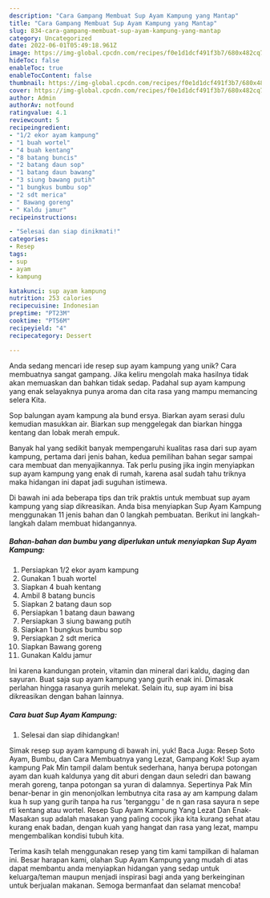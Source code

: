 ```yaml
---
description: "Cara Gampang Membuat Sup Ayam Kampung yang Mantap"
title: "Cara Gampang Membuat Sup Ayam Kampung yang Mantap"
slug: 834-cara-gampang-membuat-sup-ayam-kampung-yang-mantap
category: Uncategorized
date: 2022-06-01T05:49:18.961Z
image: https://img-global.cpcdn.com/recipes/f0e1d1dcf491f3b7/680x482cq70/sup-ayam-kampung-foto-resep-utama.jpg
hideToc: false
enableToc: true
enableTocContent: false
thumbnail: https://img-global.cpcdn.com/recipes/f0e1d1dcf491f3b7/680x482cq70/sup-ayam-kampung-foto-resep-utama.jpg
cover: https://img-global.cpcdn.com/recipes/f0e1d1dcf491f3b7/680x482cq70/sup-ayam-kampung-foto-resep-utama.jpg
author: Admin
authorAv: notfound
ratingvalue: 4.1
reviewcount: 5
recipeingredient:
- "1/2 ekor ayam kampung"
- "1 buah wortel"
- "4 buah kentang"
- "8 batang buncis"
- "2 batang daun sop"
- "1 batang daun bawang"
- "3 siung bawang putih"
- "1 bungkus bumbu sop"
- "2 sdt merica"
- " Bawang goreng"
- " Kaldu jamur"
recipeinstructions:

- "Selesai dan siap dinikmati!"
categories:
- Resep
tags:
- sup
- ayam
- kampung

katakunci: sup ayam kampung 
nutrition: 253 calories
recipecuisine: Indonesian
preptime: "PT23M"
cooktime: "PT56M"
recipeyield: "4"
recipecategory: Dessert

---
```





Anda sedang mencari ide resep sup ayam kampung yang unik? Cara membuatnya sangat gampang. Jika keliru mengolah maka hasilnya tidak akan memuaskan dan bahkan tidak sedap. Padahal sup ayam kampung yang enak selayaknya punya aroma dan cita rasa yang mampu memancing selera Kita.





Sop balungan ayam kampung ala bund ersya. Biarkan ayam serasi dulu kemudian masukkan air. Biarkan sup menggelegak dan biarkan hingga kentang dan lobak merah empuk.

Banyak hal yang sedikit banyak mempengaruhi kualitas rasa dari sup ayam kampung, pertama dari jenis bahan, kedua pemilihan bahan segar sampai cara membuat dan menyajikannya. Tak perlu pusing jika ingin menyiapkan sup ayam kampung yang enak di rumah, karena asal sudah tahu triknya maka hidangan ini dapat jadi suguhan istimewa.






Di bawah ini ada beberapa tips dan trik praktis untuk membuat sup ayam kampung yang siap dikreasikan. Anda bisa menyiapkan Sup Ayam Kampung menggunakan 11 jenis bahan dan 0 langkah pembuatan. Berikut ini langkah-langkah dalam membuat hidangannya.

<!--inarticleads1-->

##### Bahan-bahan dan bumbu yang diperlukan untuk menyiapkan Sup Ayam Kampung:

1. Persiapkan 1/2 ekor ayam kampung
1. Gunakan 1 buah wortel
1. Siapkan 4 buah kentang
1. Ambil 8 batang buncis
1. Siapkan 2 batang daun sop
1. Persiapkan 1 batang daun bawang
1. Persiapkan 3 siung bawang putih
1. Siapkan 1 bungkus bumbu sop
1. Persiapkan 2 sdt merica
1. Siapkan  Bawang goreng
1. Gunakan  Kaldu jamur


Ini karena kandungan protein, vitamin dan mineral dari kaldu, daging dan sayuran. Buat saja sup ayam kampung yang gurih enak ini. Dimasak perlahan hingga rasanya gurih melekat. Selain itu, sup ayam ini bisa dikreasikan dengan bahan lainnya. 

<!--inarticleads2-->

##### Cara buat Sup Ayam Kampung:


1. Selesai dan siap dihidangkan!

Simak resep sup ayam kampung di bawah ini, yuk! Baca Juga: Resep Soto Ayam, Bumbu, dan Cara Membuatnya yang Lezat, Gampang Kok! Sup ayam kampung Pak Min tampil dalam bentuk sederhana, hanya berupa potongan ayam dan kuah kaldunya yang dit aburi dengan daun seledri dan bawang merah goreng, tanpa potongan sa yuran di dalamnya. Sepertinya Pak Min benar-benar in gin menonjolkan lembutnya cita rasa ay am kampung dalam kua h sup yang gurih tanpa ha rus &#39;terganggu &#39; de n gan rasa sayura n sepe rti kentang atau wortel. Resep Sup Ayam Kampung Yang Lezat Dan Enak-Masakan sup adalah masakan yang paling cocok jika kita kurang sehat atau kurang enak badan, dengan kuah yang hangat dan rasa yang lezat, mampu mengembalikan kondisi tubuh kita. 

Terima kasih telah menggunakan resep yang tim kami tampilkan di halaman ini. Besar harapan kami, olahan Sup Ayam Kampung yang mudah di atas dapat membantu anda menyiapkan hidangan yang sedap untuk keluarga/teman maupun menjadi inspirasi bagi anda yang berkeinginan untuk berjualan makanan. Semoga bermanfaat dan selamat mencoba!
